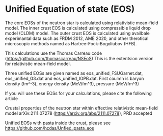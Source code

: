 # Unified Equation of state (EOS)

The core EOSs of the neutron star is calculated using relativistic mean-field model. 
The inner crust EOS is calculated using compressible liquid drop model (CLDM) model.
The outer crust EOS is calculated using availbale experimantal data such as FRDM 2012, AME 2020, 
and other therotical microscopic methods named as Hartree-Fock-Bogoliubov (HFB). 

This calculations use the Thomas Carreau code (https://github.com/thomascarreau/NSEoS)
This is the extentsion version for relativistic mean-field model.

Three unified EOSs are given named as eos_unified_FSUGarnet.dat, eos_unified_G3.dat and eos_unified_IOPB.dat.
First coulmn is baryon density (fm^-3), energy density (MeV/fm^3), pressure (MeV/fm^3)

If you will use these EOSs for your calculations, please cite the following article

Crustal properties of the neutron star within effective relativistic mean-field model
arXiv:2111.07278 (https://arxiv.org/abs/2111.07278),
PRD accepted

Unified EOSs with pasta inside the crust, please see https://github.com/hcdas/Unfied_pasta_eos
